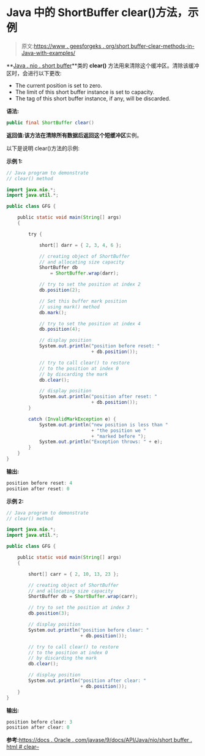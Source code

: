 # Java 中的 ShortBuffer clear()方法，示例

> 原文:[https://www . geesforgeks . org/short buffer-clear-methods-in-Java-with-examples/](https://www.geeksforgeeks.org/shortbuffer-clear-methods-in-java-with-examples/)

**[Java . nio . short buffer](https://www.geeksforgeeks.org/tag/java-shortbuffer/)**类的 **clear()** 方法用来清除这个缓冲区。清除该缓冲区时，会进行以下更改:

*   The current position is set to zero.
*   The limit of this short buffer instance is set to capacity.
*   The tag of this short buffer instance, if any, will be discarded.

**语法:**

```java
public final ShortBuffer clear()
```

**返回值:**该方法在清除所有数据后返回这个**短缓冲区**实例。

以下是说明 clear()方法的示例:

**示例 1:**

```java
// Java program to demonstrate
// clear() method

import java.nio.*;
import java.util.*;

public class GFG {

    public static void main(String[] args)
    {

        try {

            short[] darr = { 2, 3, 4, 6 };

            // creating object of ShortBuffer
            // and allocating size capacity
            ShortBuffer db
                = ShortBuffer.wrap(darr);

            // try to set the position at index 2
            db.position(2);

            // Set this buffer mark position
            // using mark() method
            db.mark();

            // try to set the position at index 4
            db.position(4);

            // display position
            System.out.println("position before reset: "
                               + db.position());

            // try to call clear() to restore
            // to the position at index 0
            // by discarding the mark
            db.clear();

            // display position
            System.out.println("position after reset: "
                               + db.position());
        }

        catch (InvalidMarkException e) {
            System.out.println("new position is less than "
                               + "the position we "
                               + "marked before ");
            System.out.println("Exception throws: " + e);
        }
    }
}
```

**输出:**

```java
position before reset: 4
position after reset: 0

```

**示例 2:**

```java
// Java program to demonstrate
// clear() method

import java.nio.*;
import java.util.*;

public class GFG {

    public static void main(String[] args)
    {

        short[] carr = { 2, 10, 13, 23 };

        // creating object of ShortBuffer
        // and allocating size capacity
        ShortBuffer db = ShortBuffer.wrap(carr);

        // try to set the position at index 3
        db.position(3);

        // display position
        System.out.println("position before clear: "
                           + db.position());

        // try to call clear() to restore
        // to the position at index 0
        // by discarding the mark
        db.clear();

        // display position
        System.out.println("position after clear: "
                           + db.position());
    }
}
```

**输出:**

```java
position before clear: 3
position after clear: 0

```

**参考:**[https://docs . Oracle . com/javase/9/docs/API/Java/nio/short buffer . html # clear–](https://docs.oracle.com/javase/9/docs/api/java/nio/ShortBuffer.html#clear--)